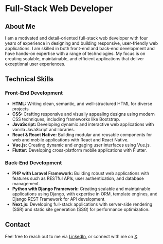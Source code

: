 # Full-Stack Web Developer

## About Me
I am a motivated and detail-oriented full-stack web developer with four years of experience in designing and building responsive, user-friendly web applications. I am skilled in both front-end and back-end development and have hands-on expertise with a range of technologies. My focus is on creating scalable, maintainable, and efficient applications that deliver exceptional user experiences. 

## Technical Skills

### Front-End Development
- **HTML:** Writing clean, semantic, and well-structured HTML for diverse projects
- **CSS:** Crafting responsive and visually appealing designs using modern CSS techniques, including frameworks like Bootstrap.
- **JavaScript:** Developing dynamic and interactive web applications with vanilla JavaScript and libraries.
- **React & React Native:** Building modular and reusable components for web and mobile applications with React and React Native.
- **Vue.js:** Creating dynamic and engaging user interfaces using Vue.js.
- **Flutter:** Developing cross-platform mobile applications with Flutter.
  
  

### Back-End Development
- **PHP with Laravel Framework:** Building robust web applications with features such as RESTful APIs, user authentication, and database management.
- **Python with Django Framework:** Creating scalable and maintainable applications using Django, with expertise in ORM, template engines, and Django REST Framework for API development.
- **Next.js:** Developing full-stack applications with server-side rendering (SSR) and static site generation (SSG) for performance optimization. 
  

## Contact
Feel free to reach out to me via [LinkedIn](https://www.linkedin.com/in/mintesnot-yesmashewa-475b52293/), or connect with me on [X](https://x.com/Mint_snot).

